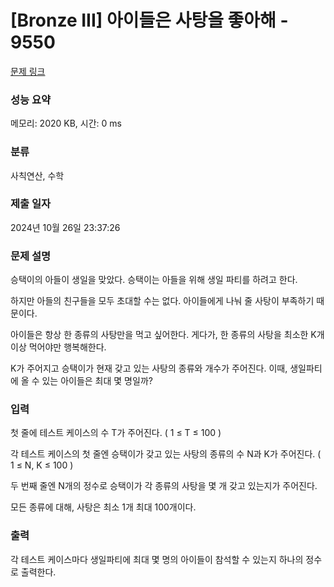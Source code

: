 # [Bronze III] 아이들은 사탕을 좋아해 - 9550 

[문제 링크](https://www.acmicpc.net/problem/9550) 

### 성능 요약

메모리: 2020 KB, 시간: 0 ms

### 분류

사칙연산, 수학

### 제출 일자

2024년 10월 26일 23:37:26

### 문제 설명

<p>승택이의 아들이 생일을 맞았다. 승택이는 아들을 위해 생일 파티를 하려고 한다.</p>

<p>하지만 아들의 친구들을 모두 초대할 수는 없다. 아이들에게 나눠 줄 사탕이 부족하기 때문이다.</p>

<p>아이들은 항상 한 종류의 사탕만을 먹고 싶어한다. 게다가, 한 종류의 사탕을 최소한 K개 이상 먹어야만 행복해한다.</p>

<p>K가 주어지고 승택이가 현재 갖고 있는 사탕의 종류와 개수가 주어진다. 이때, 생일파티에 올 수 있는 아이들은 최대 몇 명일까?</p>

### 입력 

 <p>첫 줄에 테스트 케이스의 수 T가 주어진다. ( 1 ≤ T ≤ 100 )</p>

<p>각 테스트 케이스의 첫 줄엔 승택이가 갖고 있는 사탕의 종류의 수 N과 K가 주어진다. ( 1 ≤ N, K ≤ 100 )</p>

<p>두 번째 줄엔 N개의 정수로 승택이가 각 종류의 사탕을 몇 개 갖고 있는지가 주어진다.</p>

<p>모든 종류에 대해, 사탕은 최소 1개 최대 100개이다.</p>

### 출력 

 <p>각 테스트 케이스마다 생일파티에 최대 몇 명의 아이들이 참석할 수 있는지 하나의 정수로 출력한다.</p>

